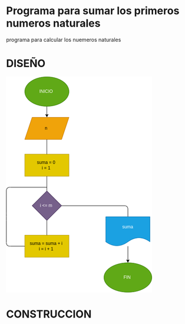 # Programa para sumar los primeros numeros naturales 

programa para calcular los nuemeros naturales 


# DISEÑO

![Diagrama de flujo](diagrama.png "diagrama de flujo")

# CONSTRUCCION